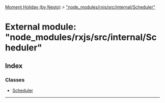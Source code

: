 [Moment Holiday (by Nesto)](../README.md) > ["node_modules/rxjs/src/internal/Scheduler"](../modules/_node_modules_rxjs_src_internal_scheduler_.md)

# External module: "node_modules/rxjs/src/internal/Scheduler"

## Index

### Classes

* [Scheduler](../classes/_node_modules_rxjs_src_internal_scheduler_.scheduler.md)

---


